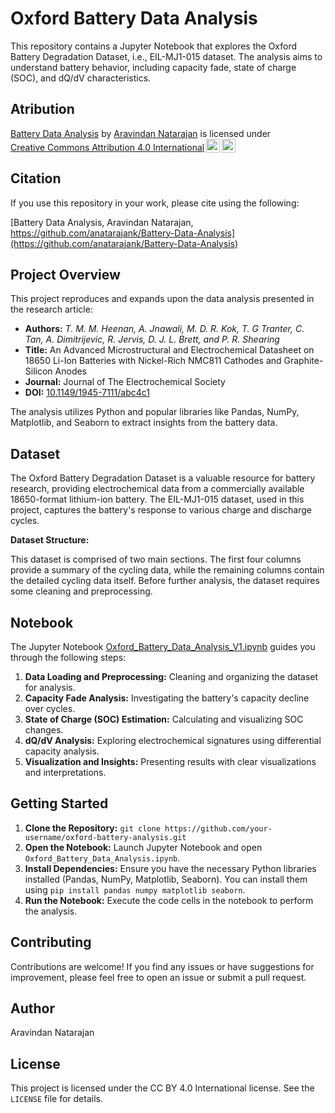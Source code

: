 # Oxford Battery Data Analysis

This repository contains a Jupyter Notebook that explores the Oxford Battery Degradation Dataset, i.e., EIL-MJ1-015 dataset. The analysis aims to understand battery behavior, including capacity fade, state of charge (SOC), and dQ/dV characteristics.

## Atribution

<p xmlns:cc="http://creativecommons.org/ns#" xmlns:dct="http://purl.org/dc/terms/"><a property="dct:title" rel="cc:attributionURL" href="https://github.com/anatarajank/Battery-Data-Analysis">Battery Data Analysis</a> by <a rel="cc:attributionURL dct:creator" property="cc:attributionName" href="https://www.linkedin.com/in/anatarajank/">Aravindan Natarajan</a> is licensed under <a href="https://creativecommons.org/licenses/by/4.0/?ref=chooser-v1" target="_blank" rel="license noopener noreferrer" style="display:inline-block;">Creative Commons Attribution 4.0 International<img style="height:22px!important;margin-left:3px;vertical-align:text-bottom;" src="https://mirrors.creativecommons.org/presskit/icons/cc.svg?ref=chooser-v1" alt=""><img style="height:22px!important;margin-left:3px;vertical-align:text-bottom;" src="https://mirrors.creativecommons.org/presskit/icons/by.svg?ref=chooser-v1" alt=""></a></p>

## Citation
If you use this repository in your work, please cite using the following:

[Battery Data Analysis, Aravindan Natarajan, https://github.com/anatarajank/Battery-Data-Analysis](https://github.com/anatarajank/Battery-Data-Analysis)

## Project Overview

This project reproduces and expands upon the data analysis presented in the research article:

* **Authors:**  *T. M. M. Heenan, A. Jnawali, M. D. R. Kok, T. G Tranter, C. Tan, A. Dimitrijevic, R. Jervis, D. J. L. Brett, and P. R. Shearing*
* **Title:** An Advanced Microstructural and Electrochemical Datasheet on 18650 Li-Ion Batteries with Nickel-Rich NMC811 Cathodes and Graphite-Silicon Anodes
* **Journal:** Journal of The Electrochemical Society
* **DOI:** [10.1149/1945-7111/abc4c1](https://iopscience.iop.org/article/10.1149/1945-7111/abc4c1)

The analysis utilizes Python and popular libraries like Pandas, NumPy, Matplotlib, and Seaborn to extract insights from the battery data.

## Dataset

The Oxford Battery Degradation Dataset is a valuable resource for battery research, providing electrochemical data from a commercially available 18650-format lithium-ion battery. The EIL-MJ1-015 dataset, used in this project, captures the battery's response to various charge and discharge cycles.

**Dataset Structure:**

This dataset is comprised of two main sections. The first four columns provide a summary of the cycling data, while the remaining columns contain the detailed cycling data itself.  Before further analysis, the dataset requires some cleaning and preprocessing.

## Notebook

The Jupyter Notebook [Oxford_Battery_Data_Analysis_V1.ipynb](https://github.com/anatarajank/Battery-Data-Analysis/tree/main/jupyter%20notebooks) guides you through the following steps:

1. **Data Loading and Preprocessing:** Cleaning and organizing the dataset for analysis.
2. **Capacity Fade Analysis:** Investigating the battery's capacity decline over cycles.
3. **State of Charge (SOC) Estimation:** Calculating and visualizing SOC changes.
4. **dQ/dV Analysis:** Exploring electrochemical signatures using differential capacity analysis.
5. **Visualization and Insights:** Presenting results with clear visualizations and interpretations.

## Getting Started

1. **Clone the Repository:** `git clone https://github.com/your-username/oxford-battery-analysis.git`
2. **Open the Notebook:** Launch Jupyter Notebook and open `Oxford_Battery_Data_Analysis.ipynb`.
3. **Install Dependencies:** Ensure you have the necessary Python libraries installed (Pandas, NumPy, Matplotlib, Seaborn). You can install them using `pip install pandas numpy matplotlib seaborn`.
4. **Run the Notebook:** Execute the code cells in the notebook to perform the analysis.

## Contributing

Contributions are welcome! If you find any issues or have suggestions for improvement, please feel free to open an issue or submit a pull request.

## Author
Aravindan Natarajan

## License

This project is licensed under the CC BY 4.0 International license. See the `LICENSE` file for details.
